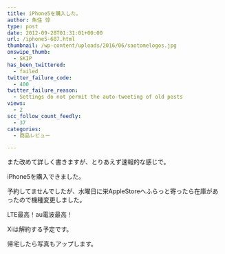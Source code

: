```yaml
---
title: iPhone5を購入した。
author: 魚住 惇
type: post
date: 2012-09-28T01:31:01+00:00
url: /iphone5-687.html
thumbnail: /wp-content/uploads/2016/06/saotomelogos.jpg
onswipe_thumb:
  - SKIP
has_been_twittered:
  - failed
twitter_failure_code:
  - 400
twitter_failure_reason:
  - Settings do not permit the auto-tweeting of old posts
views:
  - 2
scc_follow_count_feedly:
  - 37
categories:
  - 商品レビュー

---
```

また改めて詳しく書きますが、とりあえず速報的な感じで。</p> 

iPhone5を購入できました。

予約してませんでしたが、水曜日に栄AppleStoreへふらっと寄ったら在庫があったので機種変更しました。

<!--more-->

LTE最高！au電波最高！

Xiは解約する予定です。</p> 

帰宅したら写真もアップします。